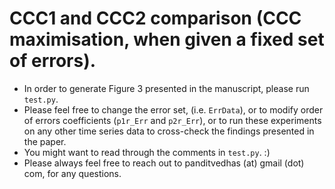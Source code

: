 # CCC1 and CCC2 comparison (CCC maximisation, when given a fixed set of errors).
* In order to generate Figure 3 presented in the manuscript, please run `test.py`.
* Please feel free to change the error set, (i.e. `ErrData`), or to modify order of errors coefficients (`p1r_Err` and `p2r_Err`), or to run these experiments on any other time series data to cross-check the findings presented in the paper. 
* You might want to read through the comments in `test.py`. :)
* Please always feel free to reach out to panditvedhas (at) gmail (dot) com, for any questions.
